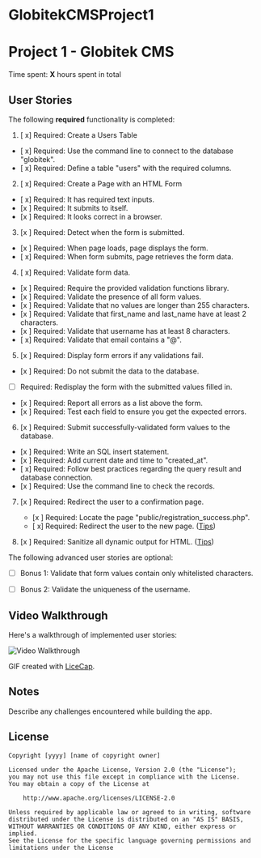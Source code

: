 # GlobitekCMSProject1
# Project 1 - Globitek CMS

Time spent: **X** hours spent in total

## User Stories

The following **required** functionality is completed:

1. [ x]  Required: Create a Users Table
  * [ x]  Required: Use the command line to connect to the database "globitek".
  * [ x]  Required: Define a table "users" with the required columns.

2. [ x]  Required: Create a Page with an HTML Form
  * [ x]  Required: It has required text inputs.
  * [x ]  Required: It submits to itself.
  * [x ]  Required: It looks correct in a browser.
  
3. [x ]  Required: Detect when the form is submitted.
  * [x ]  Required: When page loads, page displays the form.
  * [ x]  Required: When form submits, page retrieves the form data.

4. [ x]  Required: Validate form data.
  * [x ]  Required: Require the provided validation functions library.
  * [x ]  Required: Validate the presence of all form values.
  * [x ]  Required: Validate that no values are longer than 255 characters.
  * [x ]  Required: Validate that first\_name and last\_name have at least 2 characters.
  * [x ]  Required: Validate that username has at least 8 characters.
  * [ x]  Required: Validate that email contains a "@".

5. [x ]  Required: Display form errors if any validations fail.
  * [x ]  Required: Do not submit the data to the database.
  * [ ]  Required: Redisplay the form with the submitted values filled in.
  * [x ]  Required: Report all errors as a list above the form.
  * [x ]  Required: Test each field to ensure you get the expected errors.

6. [x ]  Required: Submit successfully-validated form values to the database.
  * [x ]  Required: Write an SQL insert statement.
  * [x ]  Required: Add current date and time to "created\_at".
  * [ x]  Required: Follow best practices regarding the query result and database connection.
  * [x ]  Required: Use the command line to check the records.

7. [x ]  Required: Redirect the user to a confirmation page.
    * [x ]  Required: Locate the page "public/registration\_success.php".
    * [ x]  Required: Redirect the user to the new page. ([Tips](#!hints))

8. [x ]  Required: Sanitize all dynamic output for HTML. ([Tips](#!hints))


The following advanced user stories are optional:

* [ ]  Bonus 1: Validate that form values contain only whitelisted characters.

* [ ]  Bonus 2: Validate the uniqueness of the username.


## Video Walkthrough

Here's a walkthrough of implemented user stories:

<img src='http://i.imgur.com/link/to/your/gif/file.gif' title='Video Walkthrough' width='' alt='Video Walkthrough' />

GIF created with [LiceCap](http://www.cockos.com/licecap/).

## Notes

Describe any challenges encountered while building the app.

## License

    Copyright [yyyy] [name of copyright owner]

    Licensed under the Apache License, Version 2.0 (the "License");
    you may not use this file except in compliance with the License.
    You may obtain a copy of the License at

        http://www.apache.org/licenses/LICENSE-2.0

    Unless required by applicable law or agreed to in writing, software
    distributed under the License is distributed on an "AS IS" BASIS,
    WITHOUT WARRANTIES OR CONDITIONS OF ANY KIND, either express or implied.
    See the License for the specific language governing permissions and
    limitations under the License
